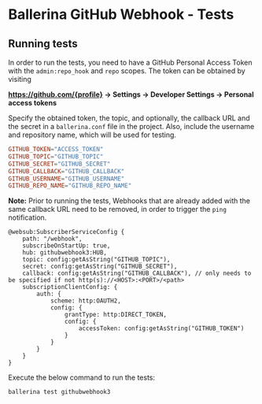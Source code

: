 # Ballerina GitHub Webhook - Tests

## Running tests

In order to run the tests, you need to have a GitHub Personal Access Token with the `admin:repo_hook` and `repo` scopes. The token can be obtained by visiting

**https://github.com/{profile} -> Settings -> Developer Settings -> Personal access tokens**

Specify the obtained token, the topic, and optionally, the callback URL and the secret in a `ballerina.conf` file in the project. Also, include the username and repository name, which will be used for testing.

```.conf
GITHUB_TOKEN="ACCESS_TOKEN"
GITHUB_TOPIC="GITHUB_TOPIC"
GITHUB_SECRET="GITHUB_SECRET"
GITHUB_CALLBACK="GITHUB_CALLBACK"
GITHUB_USERNAME="GITHUB_USERNAME"
GITHUB_REPO_NAME="GITHUB_REPO_NAME"
```

**Note:** Prior to running the tests, Webhooks that are already added with the same callback URL need to be removed, in order to trigger the `ping` notification.

```ballerina
@websub:SubscriberServiceConfig {
    path: "/webhook",
    subscribeOnStartUp: true,
    hub: githubwebhook3:HUB,
    topic: config:getAsString("GITHUB_TOPIC"), 
    secret: config:getAsString("GITHUB_SECRET"),
    callback: config:getAsString("GITHUB_CALLBACK"), // only needs to be specified if not http(s)://<HOST>:<PORT>/<path>
    subscriptionClientConfig: {
        auth: {
            scheme: http:OAUTH2,
            config: {
                grantType: http:DIRECT_TOKEN,
                config: {
                    accessToken: config:getAsString("GITHUB_TOKEN")
                }
            }
        }
    }
}
```

Execute the below command to run the tests:
```
ballerina test githubwebhook3
```
